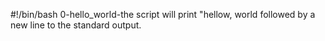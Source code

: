 #!/bin/bash
0-hello_world-the script will print "hellow, world followed by a new line to the standard output.
